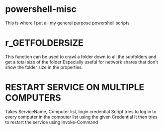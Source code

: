 # powershell-misc
This is where I put all my general purpose powershell scripts

# r_GETFOLDERSIZE
This function can be used to crawl a folder down to all the subfolders and get a total size of the folder
Especially useful for network shares that don't show the folder size in the properties.

# RESTART SERVICE ON MULTIPLE COMPUTERS
Takes ServiceName, Computer list, login credential
Script tries to log in to every computer in the computer list using the given Credential
It then tries to restart the service using Invoke-Command
